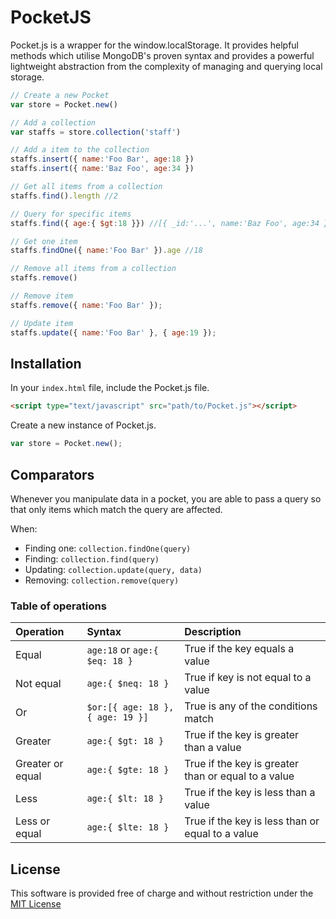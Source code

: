 # PocketJS
Pocket.js is a wrapper for the window.localStorage. It provides helpful methods which utilise MongoDB's proven syntax and provides a powerful lightweight abstraction from the complexity of managing and querying local storage.

```js
// Create a new Pocket
var store = Pocket.new()

// Add a collection
var staffs = store.collection('staff')

// Add a item to the collection
staffs.insert({ name:'Foo Bar', age:18 })
staffs.insert({ name:'Baz Foo', age:34 })

// Get all items from a collection
staffs.find().length //2

// Query for specific items
staffs.find({ age:{ $gt:18 }}) //[{ _id:'...', name:'Baz Foo', age:34 }]

// Get one item
staffs.findOne({ name:'Foo Bar' }).age //18

// Remove all items from a collection
staffs.remove()

// Remove item
staffs.remove({ name:'Foo Bar' });

// Update item
staffs.update({ name:'Foo Bar' }, { age:19 });
```

## Installation

In your `index.html` file, include the Pocket.js file.
```html
<script type="text/javascript" src="path/to/Pocket.js"></script>
```

Create a new instance of Pocket.js.
```js
var store = Pocket.new();
```

## Comparators

Whenever you manipulate data in a pocket, you are able to pass a query so that only items which match the query are affected.

When:
* Finding one: `collection.findOne(query)`
* Finding: `collection.find(query)`
* Updating: `collection.update(query, data)`
* Removing: `collection.remove(query)`

### Table of operations
| Operation         | Syntax                            | Description                                           |
| :---------------- | :-------------------------------- | :---------------------------------------------------- |
| Equal             | `age:18` or `age:{ $eq: 18 }`     | True if the key equals a value                        |
| Not equal         | `age:{ $neq: 18 }`                | True if key is not equal to a value                   |
| Or                | `$or:[{ age: 18 },{ age: 19 }]`   | True is any of the conditions match                   |
| Greater           | `age:{ $gt: 18 }`                 | True if the key is greater than a value               |
| Greater or equal  | `age:{ $gte: 18 }`                | True if the key is greater than or equal to a value   |
| Less              | `age:{ $lt: 18 }`                 | True if the key is less than a value                  |
| Less or equal     | `age:{ $lte: 18 }`                | True if the key is less than or equal to a value      |

## License
This software is provided free of charge and without restriction under the [MIT License](LICENSE)
